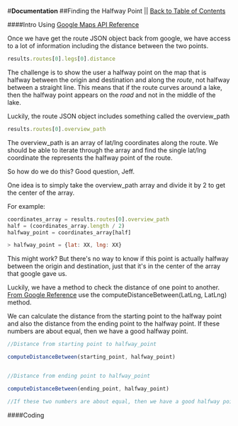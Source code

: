 #**Documentation**
##Finding the Halfway Point || [Back to Table of Contents](_table_of_contents.md)

####Intro
Using [Google Maps API Reference](https://developers.google.com/maps/documentation/javascript/reference#DirectionsRoute)

Once we have get the route JSON object back from google, we have access to a lot of information including the distance between the two points.
```js
results.routes[0].legs[0].distance
```

The challenge is to show the user a halfway point on the map that is halfway between the origin and destination and along the *route*, not halfway between a straight line. This means that if the route curves around a lake, then the halfway point appears on the *road* and not in the middle of the lake.

Luckily, the route JSON object includes something called the overview_path

```js
results.routes[0].overview_path
```

The overview_path is an array of lat/lng coordinates along the route. We should be able to iterate through the array and find the single lat/lng coordinate the represents the halfway point of the route.

So how do we do this? Good question, Jeff.

One idea is to simply take the overview_path array and divide it by 2 to get the center of the array. 

For example:
```js
coordinates_array = results.routes[0].overview_path
half = (coordinates_array.length / 2)
halfway_point = coordinates_array[half]

> halfway_point = {lat: XX, lng: XX}

```

This might work? But there's no way to know if this point is actually halfway between the origin and destination, just that it's in the center of the array that google gave us.

Luckily, we have a method to check the distance of one point to another.
[From Google Reference](https://developers.google.com/maps/documentation/javascript/reference#spherical) use the computeDistanceBetween(LatLng, LatLng) method.

We can calculate the distance from the starting point to the halfway point and also the distance from the ending point to the halfway point. If these numbers are about equal, then we have a good halfway point.
```js
//Distance from starting point to halfway_point

computeDistanceBetween(starting_point, halfway_point)


//Distance from ending point to halfway_point

computeDistanceBetween(ending_point, halfway_point)

//If these two numbers are about equal, then we have a good halfway point.
```

####Coding
